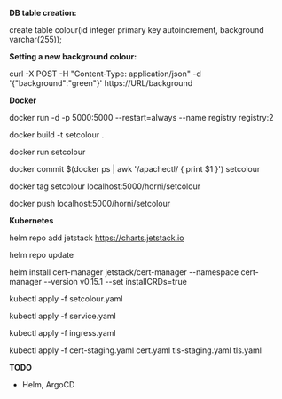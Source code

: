 **DB table creation:**

create table colour(id integer primary key autoincrement, background varchar(255));


**Setting a new background colour:**

curl -X POST -H "Content-Type: application/json" -d '{"background":"green"}' https://URL/background


**Docker**

docker run -d -p 5000:5000 --restart=always --name registry registry:2

docker build -t setcolour .

docker run setcolour

docker commit $(docker ps | awk '/apachectl/ { print $1 }') setcolour

docker tag setcolour localhost:5000/horni/setcolour

docker push localhost:5000/horni/setcolour


**Kubernetes**

helm repo add jetstack https://charts.jetstack.io

helm repo update

helm install   cert-manager jetstack/cert-manager   --namespace cert-manager   --version v0.15.1   --set installCRDs=true

kubectl apply -f setcolour.yaml

kubectl apply -f service.yaml

kubectl apply -f ingress.yaml

kubectl apply -f cert-staging.yaml cert.yaml tls-staging.yaml tls.yaml


**TODO**

- Helm, ArgoCD
